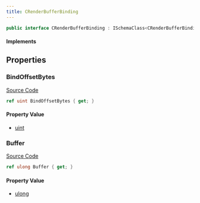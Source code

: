 ```yaml
---
title: CRenderBufferBinding
---
```


```csharp
public interface CRenderBufferBinding : ISchemaClass<CRenderBufferBinding>, ISchemaField, ISchemaClass, INativeHandle
```

#### Implements

## Properties

### BindOffsetBytes

[Source Code](https://github.com/swiftly-solution/swiftlys2/blob/beta/managed/src/SwiftlyS2.Generated/Schemas/Interfaces/CRenderBufferBinding.cs#L18)

```csharp
ref uint BindOffsetBytes { get; }
```

#### Property Value

- [uint](https://learn.microsoft.com/dotnet/api/system.uint32)

### Buffer

[Source Code](https://github.com/swiftly-solution/swiftlys2/blob/beta/managed/src/SwiftlyS2.Generated/Schemas/Interfaces/CRenderBufferBinding.cs#L16)

```csharp
ref ulong Buffer { get; }
```

#### Property Value

- [ulong](https://learn.microsoft.com/dotnet/api/system.uint64)


